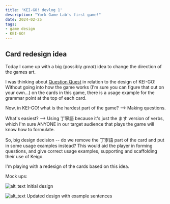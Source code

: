 ```yaml
---
title: 'KEI-GO! devlog 1'
description: "York Game Lab's first game!"
date: 2024-02-25
tags:
- game design
- KEI-GO!
---
```


## Card redesign idea

Today I came up with a big (possibly _great_) idea to change the direction of the games art. 

I was thinking about [Question Quest](https://boardgamegeek.com/boardgame/154779/question-quest-language-card-game) in relation to the design of KEI-GO! Without going into how the game works (I'm sure you can figure that out on your own...) on the cards in this game, there is a usage example for the grammar point at the top of each card.

Now, in KEI-GO! what is the hardest part of the game? --> Making questions.

What's easiest? --> Using 丁寧語 because it's just the ます version of verbs, which I'm sure ANYONE in our target audience that plays the game will know how to formulate.

So, big design decision -- do we remove the 丁寧語 part of the card and put in some usage examples instead? This would aid the player in forming questions, and give correct usage examples, supporting and scaffolding their use of Keigo.

I'm playing with a redesign of the cards based on this idea.

Mock ups:

![alt_text](/assets/images/keigo-1-predesign.png "KEI-GO! initial card design")
Initial design 

![alt_text](/assets/images/keigo-1-withexamples.png "KEI-GO! updated card design")
Updated design with example sentences
